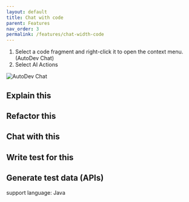 ```yaml
---
layout: default
title: Chat with code
parent: Features
nav_order: 3
permalink: /features/chat-width-code
---
```


1. Select a code fragment and right-click it to open the context menu. (AutoDev Chat)
2. Select AI Actions 

![AutoDev Chat](https://unitmesh.cc/auto-dev/chat-with-code.png)

## Explain this

## Refactor this

## Chat with this

## Write test for this


## Generate test data (APIs)

support language: Java
